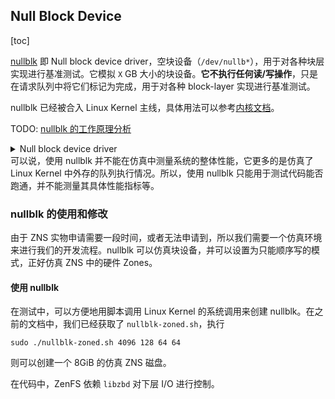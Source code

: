 ## Null Block Device

[toc]

[nullblk](https://www.kernel.org/doc/html/latest/block/null_blk.html) 即 Null block device driver，空块设备（`/dev/nullb*`），用于对各种块层实现进行基准测试。它模拟 `X` GB 大小的块设备。**它不执行任何读/写操作**，只是在请求队列中将它们标记为完成，用于对各种 block-layer 实现进行基准测试。

nullblk 已经被合入 Linux Kernel 主线，具体用法可以参考[内核文档](https://www.kernel.org/doc/html/latest/block/null_blk.html)。

TODO: [nullblk 的工作原理分析](https://blog.csdn.net/jasonactions/article/details/109578901)

<details> <summary>Null block device driver</summary>
<pre><code>
Null block device driver
==================================
I. Overview
The null block device (/dev/nullb*) is used for benchmarking the various
block-layer implementations. It emulates a block device of X gigabytes in size.
The following instances are possible:
  Single-queue block-layer
    - Request-based.
    - Single submission queue per device.
    - Implements IO scheduling algorithms (CFQ, Deadline, noop).
  Multi-queue block-layer
    - Request-based.
    - Configurable submission queues per device.
  No block-layer (Known as bio-based)
    - Bio-based. IO requests are submitted directly to the device driver.
    - Directly accepts bio data structure and returns them.
All of them have a completion queue for each core in the system.
II. Module parameters applicable for all instances:
queue_mode=[0-2]: Default: 2-Multi-queue
  Selects which block-layer the module should instantiate with.
  0: Bio-based.
  1: Single-queue.
  2: Multi-queue.
home_node=[0--nr_nodes]: Default: NUMA_NO_NODE
  Selects what CPU node the data structures are allocated from.
gb=[Size in GB]: Default: 250GB
  The size of the device reported to the system.
bs=[Block size (in bytes)]: Default: 512 bytes
  The block size reported to the system.
nr_devices=[Number of devices]: Default: 1
  Number of block devices instantiated. They are instantiated as /dev/nullb0,
  etc.
irqmode=[0-2]: Default: 1-Soft-irq
  The completion mode used for completing IOs to the block-layer.
  0: None.
  1: Soft-irq. Uses IPI to complete IOs across CPU nodes. Simulates the overhead
     when IOs are issued from another CPU node than the home the device is
     connected to.
  2: Timer: Waits a specific period (completion_nsec) for each IO before
     completion.
completion_nsec=[ns]: Default: 10,000ns
  Combined with irqmode=2 (timer). The time each completion event must wait.
submit_queues=[1..nr_cpus]:
  The number of submission queues attached to the device driver. If unset, it
  defaults to 1. For multi-queue, it is ignored when use_per_node_hctx module
  parameter is 1.
hw_queue_depth=[0..qdepth]: Default: 64
  The hardware queue depth of the device.
III: Multi-queue specific parameters
use_per_node_hctx=[0/1]: Default: 0
  0: The number of submit queues are set to the value of the submit_queues
     parameter.
  1: The multi-queue block layer is instantiated with a hardware dispatch
     queue for each CPU node in the system.
no_sched=[0/1]: Default: 0
  0: nullb* use default blk-mq io scheduler.
  1: nullb* doesn't use io scheduler.
blocking=[0/1]: Default: 0
  0: Register as a non-blocking blk-mq driver device.
  1: Register as a blocking blk-mq driver device, null_blk will set
     the BLK_MQ_F_BLOCKING flag, indicating that it sometimes/always
     needs to block in its ->queue_rq() function.
shared_tags=[0/1]: Default: 0
  0: Tag set is not shared.
  1: Tag set shared between devices for blk-mq. Only makes sense with
     nr_devices > 1, otherwise there's no tag set to share.
zoned=[0/1]: Default: 0
  0: Block device is exposed as a random-access block device.
  1: Block device is exposed as a host-managed zoned block device. Requires
     CONFIG_BLK_DEV_ZONED.
zone_size=[MB]: Default: 256
  Per zone size when exposed as a zoned block device. Must be a power of two.
zone_nr_conv=[nr_conv]: Default: 0
  The number of conventional zones to create when block device is zoned.  If
  zone_nr_conv >= nr_zones, it will be reduced to nr_zones - 1.
</code></pre>
</details>
可以说，使用 nullblk 并不能在仿真中测量系统的整体性能，它更多的是仿真了 Linux Kernel 中外存的队列执行情况。所以，使用 nullblk 只能用于测试代码能否跑通，并不能测量其具体性能指标等。

### nullblk 的使用和修改

由于 ZNS 实物申请需要一段时间，或者无法申请到，所以我们需要一个仿真环境来进行我们的开发流程。nullblk 可以仿真块设备，并可以设置为只能顺序写的模式，正好仿真 ZNS 中的硬件 Zones。

#### 使用 nullblk

在测试中，可以方便地用脚本调用 Linux Kernel 的系统调用来创建 nullblk。在之前的文档中，我们已经获取了 `nullblk-zoned.sh`，执行

```shell
sudo ./nullblk-zoned.sh 4096 128 64 64
```

则可以创建一个 8GiB 的仿真 ZNS 磁盘。

在代码中，ZenFS 依赖 `libzbd` 对下层 I/O 进行控制。





